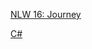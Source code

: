 [NLW 16: Journey](https://efficient-sloth-d85.notion.site/NLW-16-Journey-013b69ad79894122824abd76bc0dab9b)

[C#](https://efficient-sloth-d85.notion.site/C-4005dcf3fb714341b5856e0f1f96215b)
